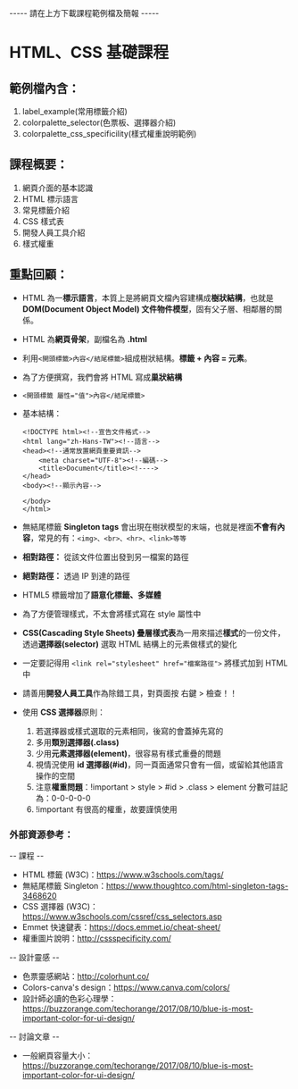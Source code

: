 ----- 請在上方下載課程範例檔及簡報 -----
# HTML、CSS 基礎課程
## 範例檔內含：
1. label_example(常用標籤介紹)
2. colorpalette_selector(色票板、選擇器介紹)
3. colorpalette_css_specificility(樣式權重說明範例)
## 課程概要：
1. 網頁介面的基本認識
2. HTML 標示語言
3. 常見標籤介紹
4. CSS 樣式表
5. 開發人員工具介紹
6. 樣式權重
## 重點回顧：
* HTML 為一**標示語言**，本質上是將網頁文檔內容建構成**樹狀結構**，也就是 **DOM(Document Object Model) 文件物件模型**，固有父子層、相鄰層的關係。 
* HTML 為**網頁骨架**，副檔名為 **.html**
* 利用`<開頭標籤>內容</結尾標籤>`組成樹狀結構。**標籤 + 內容 = 元素**。
* 為了方便撰寫，我們會將 HTML 寫成**巢狀結構**
* `<開頭標籤 屬性="值">內容</結尾標籤>`
* 基本結構：

    ```
    <!DOCTYPE html><!--宣告文件格式-->
    <html lang="zh-Hans-TW"><!--語言-->
    <head><!--通常放置網頁重要資訊-->
        <meta charset="UTF-8"><!--編碼-->
        <title>Document</title><!---->
    </head>
    <body><!--顯示內容-->

    </body>
    </html>
    ```
* 無結尾標籤 **Singleton tags** 會出現在樹狀模型的末端，也就是裡面**不會有內容**，常見的有：`<img>、<br>、<hr>、<link>等等`
* **相對路徑：** 從該文件位置出發到另一檔案的路徑
* **絕對路徑：** 透過 IP 到達的路徑
* HTML5 標籤增加了**語意化標籤、多媒體**
* 為了方便管理樣式，不太會將樣式寫在 style 屬性中
* **CSS(Cascading Style Sheets) 疊層樣式表**為一用來描述**樣式**的一份文件，透過**選擇器(selector)** 選取 HTML 結構上的元素做樣式的變化
* 一定要記得用 `<link rel="stylesheet" href="檔案路徑">` 將樣式加到 HTML 中
* 請善用**開發人員工具**作為除錯工具，對頁面按 右鍵 > 檢查！！
* 使用 **CSS 選擇器**原則：
    1. 若選擇器或樣式選取的元素相同，後寫的會蓋掉先寫的
    2. 多用**類別選擇器(.class)**
    3. 少用**元素選擇器(element)**，很容易有樣式重疊的問題
    4. 視情況使用 **id 選擇器(#id)**，同一頁面通常只會有一個，或留給其他語言操作的空間
    5. 注意**權重問題**：!important > style > #id > .class > element
        分數可註記為：0-0-0-0-0
    6. !important 有很高的權重，故要謹慎使用

### 外部資源參考：
-- 課程 --
* HTML 標籤 (W3C)：https://www.w3schools.com/tags/
* 無結尾標籤 Singleton：https://www.thoughtco.com/html-singleton-tags-3468620
* CSS 選擇器 (W3C)：https://www.w3schools.com/cssref/css_selectors.asp
* Emmet 快速鍵表：https://docs.emmet.io/cheat-sheet/
* 權重圖片說明：http://cssspecificity.com/

-- 設計靈感 --
* 色票靈感網站：http://colorhunt.co/
* Colors-canva's design：https://www.canva.com/colors/
* 設計師必讀的色彩心理學：https://buzzorange.com/techorange/2017/08/10/blue-is-most-important-color-for-ui-design/

-- 討論文章 --
* 一般網頁容量大小：https://buzzorange.com/techorange/2017/08/10/blue-is-most-important-color-for-ui-design/
